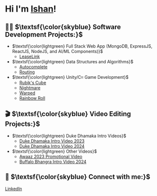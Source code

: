 # Hi I'm <a href="https://www.linkedin.com/in/ishanmadan1/" target="_blank">Ishan</a>!

## 👨‍💻 $\textsf{\color{skyblue} Software Development Projects:}$

- $\textsf{\color{lightgreen} Full Stack Web App (MongoDB, ExpressJS, ReactJS, NodeJS, and AI/ML Components)}$
  - [LeaseLink](https://github.com/ishan-madan/leaselink/)
- $\textsf{\color{lightgreen} Data Structures and Algorithms}$
  - [Autocomplete](https://github.com/ishan-madan/autocomplete/)
  - [Routing](https://github.com/ishan-madan/routing/)
- $\textsf{\color{lightgreen} Unity/C⌗ Game Development}$
  - [Rubik's Cube](https://github.com/ishan-madan/rubikscube/)
  - [Nightmare](https://github.com/ishan-madan/nightmare/)
  - [Warped](https://github.com/ishan-madan/warped/)
  - [Rainbow Roll](https://github.com/ishan-madan/rainbowroll/)

## 🎬 $\textsf{\color{skyblue} Video Editing Projects:}$

- $\textsf{\color{lightgreen} Duke Dhamaka Intro Videos}$
  - [Duke Dhamaka Intro Video 2023](https://github.com/ishan-madan/dhamakaintro23)
  - [Duke Dhamaka Intro Video 2024](https://github.com/ishan-madan/dhamakaintro24)
- $\textsf{\color{lightgreen} Other Videos}$
  - [Awaaz 2023 Promotional Video](https://github.com/ishan-madan/awaazpromo23)
  - [Buffalo Bhangra Intro Video 2024](https://github.com/ishan-madan/buffalointro24)

## 📲 $\textsf{\color{skyblue} Connect with me:}$

<a href="https://linkedin.com/in/ishanmadan1/"> LinkedIn </a>
